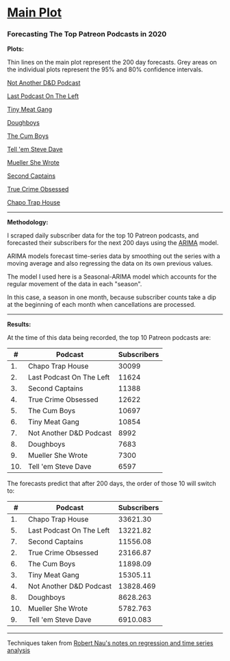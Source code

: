 # [Main Plot](https://i.imgur.com/NPmqiqc.jpg)

### Forecasting The Top Patreon Podcasts in 2020

**Plots:**

Thin lines on the main plot represent the 200 day forecasts. Grey areas on the individual plots represent the 95% and 80% confidence intervals.

[Not Another D&D Podcast](https://i.imgur.com/NPmqiqc.jpg)

[Last Podcast On The Left](https://i.imgur.com/AlKKQJn.jpg)

[Tiny Meat Gang](https://i.imgur.com/WbeCmwz.jpg)

[Doughboys](https://i.imgur.com/SOozR34.jpg)

[The Cum Boys](https://i.imgur.com/Qzk8cRd.jpg)

[Tell 'em Steve Dave](https://i.imgur.com/5EJQAIL.jpg)

[Mueller She Wrote](https://i.imgur.com/aHf3iNl.jpg)

[Second Captains](https://i.imgur.com/SjYMOiu.jpg)

[True Crime Obsessed](https://i.imgur.com/BvcKVDG.jpg)

[Chapo Trap House](https://i.imgur.com/uNvWGjB.jpg)

---

**Methodology:**

I scraped daily subscriber data for the top 10 Patreon podcasts, and forecasted their subscribers for the next 200 days using the [ARIMA](https://en.wikipedia.org/wiki/Autoregressive_integrated_moving_average) model.

ARIMA models forecast time-series data by smoothing out the series with a moving average and also regressing the data on its own previous values.

The model I used here is a Seasonal-ARIMA model which accounts for the regular movement of the data in each "season".

In this case, a season in one month, because subscriber counts take a dip at the beginning of each month when cancellations are processed.

---

**Results:**

At the time of this data being recorded, the top 10 Patreon podcasts are:

\#| Podcast| Subscribers
---|---|---
|1. |Chapo Trap House |30099
|2. |Last Podcast On The Left | 11624
|3. |Second Captains| 11388
|4.| True Crime Obsessed|12622
|5.| The Cum Boys| 10697
|6.| Tiny Meat Gang| 10854
|7.| Not Another D&D Podcast |8992
|8. | Doughboys| 7683
|9.|Mueller She Wrote | 7300
|10. |Tell 'em Steve Dave| 6597

The forecasts predict that after 200 days, the order of those 10 will switch to:

\#| Podcast| Subscribers
---|---|---
|1. | Chapo Trap House | 33621.30
|5. | Last Podcast On The Left | 13221.82
|7. | Second Captains| 11556.08
|2.| True Crime Obsessed| 23166.87
|6.| The Cum Boys| 11898.09
|3.| Tiny Meat Gang| 15305.11
|4.| Not Another D&D Podcast | 13828.469
|8. | Doughboys| 8628.263
|10.| Mueller She Wrote | 5782.763
|9. | Tell 'em Steve Dave| 6910.083

---
  
Techniques taken from [Robert Nau's notes on regression and time series analysis](https://people.duke.edu/~rnau/411home.htm)
